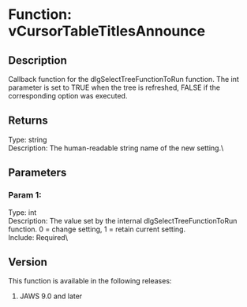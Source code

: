 # Function: vCursorTableTitlesAnnounce

## Description

Callback function for the dlgSelectTreeFunctionToRun function. The int
parameter is set to TRUE when the tree is refreshed, FALSE if the
corresponding option was executed.

## Returns

Type: string\
Description: The human-readable string name of the new setting.\

## Parameters

### Param 1:

Type: int\
Description: The value set by the internal dlgSelectTreeFunctionToRun
function. 0 = change setting, 1 = retain current setting.\
Include: Required\

## Version

This function is available in the following releases:

1.  JAWS 9.0 and later
